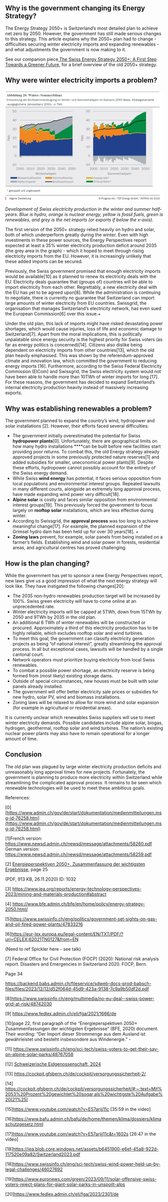 ## Why is the government changing its Energy Strategy?

The Energy Strategy 2050+ is Switzerland’s most detailed plan to achieve net zero by 2050. However, the government has still made serious changes to this strategy. This article explains why the 2050+ plan had to change - difficulties securing winter electricity imports and expanding renewables - and what adjustments the government is now making to it.

See our companion piece,[The Swiss Energy Strategy 2050+: A First Step Towards a Greener Future](https://www.notion.so/The-Swiss-Energy-Strategy-2050-A-First-Step-Towards-a-Greener-Future-2b85cfface874930a71146d42c704e5b?pvs=21), for a brief overview of the old 2050+ strategy.

## Why were winter electricity imports a problem?

![alt text](../Images/01_/WinterSommerBilanz2050+technicalreport.jpg)

_Development of Swiss electricity production in the winter and summer half-years. Blue is hydro, orange is nuclear energy, yellow is fossil fuels, green is renewables, and grey is the net imports (or exports if below the x-axis)._

The first version of the 2050+ strategy relied heavily on hydro and solar, both of which underperform greatly during the winter. Even with high investments in these power sources, the Energy Perspectives report expected at least a 35% winter electricity production deficit around 2035 (the grey area in the graph) - which it hoped to meet through rising electricity imports from the EU. However, it is increasingly unlikely that these added imports can be secured.

Previously, the Swiss government promised that enough electricity imports would be available[10] as it planned to renew its electricity deals with the EU. Electricity deals guarantee that (groups of) countries will be able to import electricity from each other. Regrettably, a new electricity deal with the EU has yet to be agreed upon[8]. While the administration is continuing to negotiate, there is currently no guarantee that Switzerland can import large amounts of winter electricity from EU countries. Swissgrid, the organisation that manages Switzerland’s electricity network, has even sued the European Commission[6] over this issue.+

Under the old plan, this lack of imports might have risked devastating power shortages, which would cause injuries, loss of life and economic damage to Switzerland[7]. Apart from the moral implications, this is politically unpalatable since energy security is the highest priority for Swiss voters (as far as energy politics is concerned)[14]. Citizens also dislike being dependent on electricity imports from other countries[13], which the old plan heavily emphasised. This was shown by the referendum-approved climate and innovation law, which committed the government to reducing energy imports [16]. Furthermore, according to the Swiss Federal Electricity Commission (ElCom) and Swissgrid, the Swiss electricity system would not have been able to handle more than 10TWh of winter imports for long [17]. For these reasons, the government has decided to expand Switzerland’s internal electricity production heavily instead of massively increasing exports.

## Why was establishing renewables a problem?   

The government planned to expand the country’s wind, hydropower and solar installations [2]. However, their efforts faced several difficulties:

- The government initially overestimated the potential for Swiss **hydropower plants**[0]. Unfortunately, there are geographical limits on how many hydro installations ****can be built before new facilities start providing poor returns. To combat this, the old Energy strategy already approved projects in some previously protected nature reserves[1] and added subsidies for smaller, uneconomical power plants[9]. Despite these efforts, hydropower cannot possibly account for the entirety of the Swiss energy demand.
- While Swiss **wind energy** has potential, it faces serious opposition from local populations and environmental interest groups. Repeated lawsuits in many different courts, alongside an extremely long approval process, have made expanding wind power very difficult[18].
- **Alpine solar** is costly and faces similar opposition from environmental interest groups[19]. This previously forced the government to focus largely on **rooftop solar** installations, which are less effective during winter.
- According to Swissgrid, the **approval process** was too long to achieve meaningful change[17]. For example, the planned expansion of the Grimsel hydro dam has been held up for over 30 years[18]. +
- **Zoning laws** prevent, for example, solar panels from being installed on a farmer’s fields. Establishing wind and solar power in forests, residential areas, and agricultural centres has proved challenging.

## How is the plan changing?

While the government has yet to sponsor a new Energy Perspectives report, new laws give us a good impression of what the next energy strategy will look like. They have instigated the following changes[20]:

- The 2035 non-hydro renewables production target will be increased by 100%. Swiss green electricity will have to come online at an unprecedented rate.
- Winter electricity imports will be capped at 5TWh, down from 15TWh by 2050 and 9TWh by 2035 in the old plan.
- An additional 6 TWh of winter renewables will be constructed or procured. Approximately a third of this electricity production has to be highly reliable, which excludes rooftop solar and wind turbines.
- To meet this goal, the government can classify electricity generation projects as being “of national interest”, greatly streamlining the approval process. In all but exceptional cases, lawsuits will be handled by a single cantonal court.
- Network operators must prioritize buying electricity from local Swiss renewables.
- To combat a possible power shortage, an electricity reserve is being formed from (most likely) existing storage dams.
- Outside of special circumstances, new houses must be built with solar panels already installed.
- The government will offer better electricity sale prices or subsidies for new hydro, solar PV, wind and biomass installations.
- Zoning laws will be relaxed to allow for more wind and solar expansion (for example in agricultural or residential areas).

It is currently unclear which renewables Swiss suppliers will use to meet winter electricity demands. Possible candidates include alpine solar, biogas, hydrogen, geothermal, rooftop solar and wind turbines. The nation’s existing nuclear power plants may also have to remain operational for a longer amount of time.

## Conclusion

The old plan was plagued by large winter electricity production deficits and unreasonably long approval times for new projects. Fortunately, the government is planning to produce more electricity within Switzerland while streamlining the complicated approval process. It remains to be seen which renewable technologies will be used to meet these ambitious goals.

References:

[0][https://www.admin.ch/gov/de/start/dokumentation/medienmitteilungen.msg-id-76258.htm](https://www.admin.ch/gov/de/start/dokumentation/medienmitteilungen.msg-id-76258.html)

[1]French version: https://www.newsd.admin.ch/newsd/message/attachments/58260.pdf
German version: https://www.newsd.admin.ch/newsd/message/attachments/58259.pdf

[2] [Energieperspektiven 2050+. Zusammenfassung der wichtigsten Ergebnisse](https://www.bfe.admin.ch/bfe/en/home/politik/energieperspektiven-2050-plus.exturl.html/aHR0cHM6Ly9wdWJkYi5iZmUuYWRtaW4uY2gvZGUvcHVibGljYX/Rpb24vZG93bmxvYWQvMTAzMjA=.html), page 25

(PDF, 913 KB, 26.11.2020) ID: 1032

[3] https://www.iea.org/reports/energy-technology-perspectives-2023/mining-and-materials-production#abstract

[4] https://www.bfe.admin.ch/bfe/en/home/policy/energy-strategy-2050.html/

[5]https://www.swissinfo.ch/eng/politics/government-set-sights-on-gas-and-oil-fired-power-plants/47833216

[6]https://eur-lex.europa.eu/legal-content/EN/TXT/PDF/?uri=CELEX:62021TN0127&from=EN

(Need to ref Spickler here - see talk)

[7] Federal Office for Civil Protection (FOCP) (2020): National risk analysis report.
Disasters and Emergencies in Switzerland 2020. FOCP, Bern.

Page 34

https://backend.babs.admin.ch/fileservice/sdweb-docs-prod-babsch-files/files/2023/12/12/d52f064d-45d9-423a-9138-7c9a9b50df2d.pdf

[8]https://www.swissinfo.ch/eng/multimedia/no-eu-deal--swiss-power-grid-at-risk/48742030

[9] https://www.fedlex.admin.ch/eli/fga/2021/1666/de

[10]page 22, first paragraph of the “Energieperspektiven 2050+ Zusammenfassungen der wichtigsten Ergebnisse” (BFE, 2020) document. Their wording: “Der Import dieser Strommenge aus dem Ausland ist gewährleistet und besteht insbesondere aus Windenergie.” - 

[11] https://www.swissinfo.ch/eng/sci-tech/swiss-voters-to-get-their-say-on-alpine-solar-parks/48767058

[12] [Schweizerische Eidgenossenschaft, 2024](https://www.notion.so/Schweizerische-Eidgenossenschaft-2024-d36d5dfaab0f48fda0e2eb313aa130ac?pvs=21) 

[13] https://cockpit.gfsbern.ch/de/cockpit/versorgungssicherheit-2/

[14] https://cockpit.gfsbern.ch/de/cockpit/versorgungssicherheit/#:~:text=Mit%2053%20Prozent%20gewichtet%20sogar,als%20wichtigste%20Aufgabe%20(21%25)

[15]https://www.youtube.com/watch?v=E57arijj11c [35:59 in the video]

[16]https://www.bafu.admin.ch/bafu/de/home/themen/klima/dossiers/klimaschutzgesetz.html

[17]https://www.youtube.com/watch?v=E57arijj11c&t=1602s [26:47 in the video]

[18]https://iea.blob.core.windows.net/assets/b6451900-e6ef-45a8-922d-117520e09a82/Switzerland2023.pdf

[18]https://www.swissinfo.ch/eng/sci-tech/swiss-wind-power-held-up-by-legal-challenges/46027692

[19]https://www.euronews.com/green/2023/09/11/solar-offensive-swiss-voters-reject-plans-for-giant-solar-parks-in-unspoilt-alps

[20]https://www.fedlex.admin.ch/eli/fga/2023/2301/de